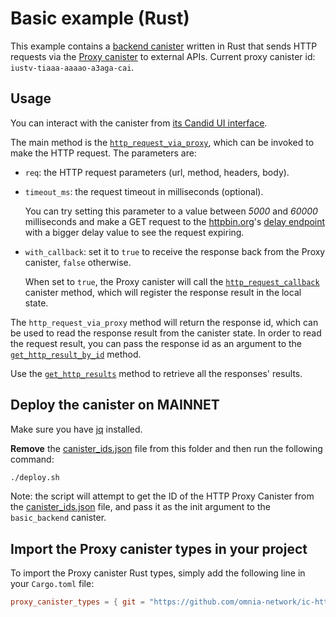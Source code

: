# Basic example (Rust)

This example contains a [backend canister](./src/basic_backend/) written in Rust that sends HTTP requests via the [Proxy canister](../../../src/proxy_canister/) to external APIs. Current proxy canister id: `iustv-tiaaa-aaaao-a3aga-cai`.

## Usage

You can interact with the canister from [its Candid UI interface](https://a4gq6-oaaaa-aaaab-qaa4q-cai.raw.icp0.io/?id=ittvb-6qaaa-aaaao-a3agq-cai).

The main method is the [`http_request_via_proxy`](./src/basic_backend/src/lib.rs#L29-L52), which can be invoked to make the HTTP request. The parameters are:

- `req`: the HTTP request parameters (url, method, headers, body).
- `timeout_ms`: the request timeout in milliseconds (optional).

  You can try setting this parameter to a value between _5000_ and _60000_ milliseconds and make a GET request to the [httpbin.org](https://httpbin.org/)'s [delay endpoint](https://httpbin.org/#/Dynamic_data/get_delay__delay_) with a bigger delay value to see the request expiring.

- `with_callback`: set it to `true` to receive the response back from the Proxy canister, `false` otherwise.

  When set to `true`, the Proxy canister will call the [`http_request_callback`](./src/basic_backend/src/lib.rs#L55-L64) canister method, which will register the response result in the local state.

The `http_request_via_proxy` method will return the response id, which can be used to read the response result from the canister state. In order to read the request result, you can pass the response id as an argument to the [`get_http_result_by_id`](./src/basic_backend/src/lib.rs#L72-L74) method.

Use the [`get_http_results`](./src/basic_backend/src/lib.rs#L67-L69) method to retrieve all the responses' results.

## Deploy the canister on MAINNET

Make sure you have [jq](https://jqlang.github.io/jq) installed.

**Remove** the [canister_ids.json](./canister_ids.json) file from this folder and then run the following command:

```bash
./deploy.sh
```

Note: the script will attempt to get the ID of the HTTP Proxy Canister from the [canister_ids.json](../../../canister_ids.json) file, and pass it as the init argument to the `basic_backend` canister.

## Import the Proxy canister types in your project

To import the Proxy canister Rust types, simply add the following line in your `Cargo.toml` file:

```toml
proxy_canister_types = { git = "https://github.com/omnia-network/ic-http-proxy", package = "proxy_canister_types" }
```
